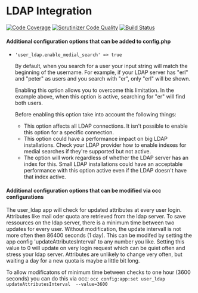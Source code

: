 # LDAP Integration
[![Code Coverage](https://scrutinizer-ci.com/g/owncloud/user_ldap/badges/coverage.png?b=master)](https://scrutinizer-ci.com/g/owncloud/user_ldap/?branch=master)
[![Scrutinizer Code Quality](https://scrutinizer-ci.com/g/owncloud/user_ldap/badges/quality-score.png?b=master)](https://scrutinizer-ci.com/g/owncloud/user_ldap/?branch=master)
[![Build Status](https://scrutinizer-ci.com/g/owncloud/user_ldap/badges/build.png?b=master)](https://scrutinizer-ci.com/g/owncloud/user_ldap/build-status/master)

#### Additional configuration options that can be added to config.php

* `'user_ldap.enable_medial_search' => true`

    By default, when you search for a user your input string will match the beginning of the username. For example, if your LDAP server has "erl" and "peter" as users and you search with "er", only "erl" will be shown.

    Enabling this option allows you to overcome this limitation. In the example above, when this option is active, searching for "er" will find both users.

    Before enabling this option take into account the following things:

    * This option affects all LDAP connections. It isn't possible to enable this option for a specific connection.
    * This option could have a performance impact on big LDAP installations. Check your LDAP provider how to enable indexes for medial searches if they're supported but not active.
    * The option will work regardless of whether the LDAP server has an index for this. Small LDAP installations could have an acceptable performance with this option active even if the LDAP doesn't have that index active.

#### Additional configuration options that can be modified via occ configurations 

The user_ldap app  will check for updated attributes at every user login. Attributes like mail oder quota are retrieved from the ldap server. To save ressources on the ldap server, there is a minimum time between two updates for every user. Without modification, the update intervall is not more often then 86400 seconds (1 day). This can be modifed by setting the app config 'updateAttributesInterval' to any number you like. Setting this value to 0 will update on very login request which can be quiet often and stress your ldap server.
Attributes are unlikely to change very often, but waiting a day for a new quota is maybe a little bit long.

To allow modificatons of minimum time between checks to one hour (3600 seconds) you can do this via occ:
```occ config:app:set user_ldap updateAttributesInterval  --value=3600 ```
